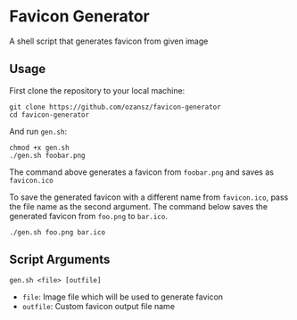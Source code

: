 # Favicon Generator

A shell script that generates favicon from given image

## Usage

First clone the repository to your local machine:

```shell
git clone https://github.com/ozansz/favicon-generator
cd favicon-generator
```

And run `gen.sh`:

```shell
chmod +x gen.sh
./gen.sh foobar.png
```

The command above generates a favicon from `foobar.png` and saves as `favicon.ico`

To save the generated favicon with a different name from `favicon.ico`, pass the file name as the second argument.
The command below saves the generated favicon from `foo.png` to `bar.ico`.

```shell
./gen.sh foo.png bar.ico
```

## Script Arguments

`gen.sh <file> [outfile]`

* `file`: Image file which will be used to generate favicon
* `outfile`: Custom favicon output file name

